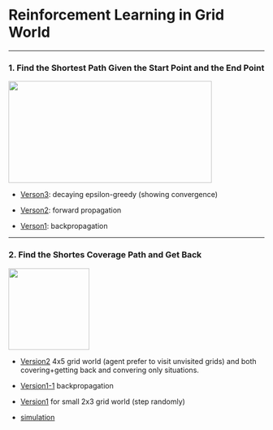 # Reinforcement Learning in Grid World
---


### 1. Find the Shortest Path Given the Start Point and the End Point

<img src="https://github.com/zcczhang/UAV_Coverage/blob/master/Grid%20World/state_values.png?raw=true" width="400" height="200" />

- [Verson3](https://github.com/zcczhang/UAV_Coverage/blob/master/Grid%20World/Grid_World_v3.ipynb): decaying epsilon-greedy (showing convergence)

- [Verson2](https://github.com/zcczhang/UAV_Coverage/blob/master/Grid%20World/Grid_World_v2.ipynb): forward propagation 

- [Verson1](https://github.com/zcczhang/UAV_Coverage/blob/master/Grid%20World/Grid_World.ipynb): backpropagation

---


### 2. Find the Shortes Coverage Path and Get Back

<img src="https://raw.githubusercontent.com/zcczhang/UAV_Coverage/master/Grid%20World/4x5simulation.gif" width="159" height="160" />

- [Version2](https://github.com/zcczhang/UAV_Coverage/blob/master/Grid%20World/Past_All_Grids_v2.ipynb) 4x5 grid world (agent prefer to visit unvisited grids) and both covering+getting back and convering only situations. 

- [Version1-1](https://github.com/zcczhang/UAV_Coverage/blob/master/Grid%20World/Past_All_Grids.ipynb) backpropagation

- [Version1](https://github.com/zcczhang/UAV_Coverage/blob/master/Grid%20World/Past_All_Grids.ipynb) for small 2x3 grid world (step randomly)

- [simulation](https://github.com/zcczhang/UAV_Coverage/blob/master/Grid%20World/grid_world_simulation.py)

